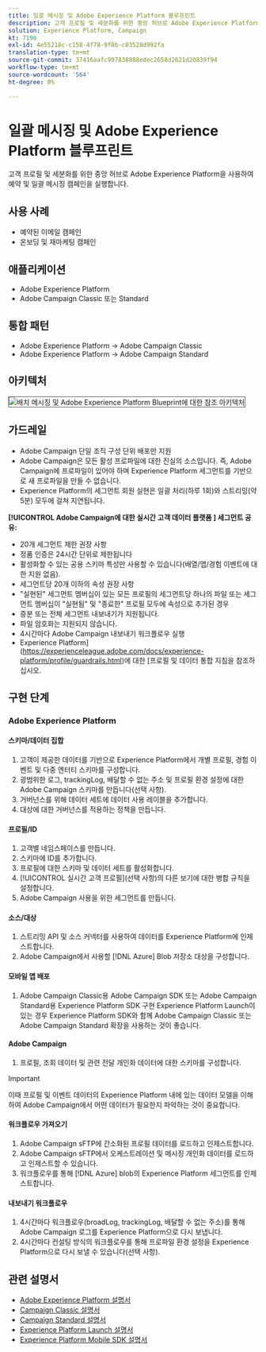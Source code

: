 ```yaml
---
title: 일괄 메시징 및 Adobe Experience Platform 블루프린트
description: 고객 프로필 및 세분화를 위한 중앙 허브로 Adobe Experience Platform을 사용하여 예약 및 일괄 메시징 캠페인을 실행합니다.
solution: Experience Platform, Campaign
kt: 7196
exl-id: 4e55218c-c158-4f78-9f0b-c03528d992fa
translation-type: tm+mt
source-git-commit: 37416aafc997838888edec2658d2621d20839f94
workflow-type: tm+mt
source-wordcount: '564'
ht-degree: 0%

---
```


# 일괄 메시징 및 Adobe Experience Platform 블루프린트

고객 프로필 및 세분화를 위한 중앙 허브로 Adobe Experience Platform을 사용하여 예약 및 일괄 메시징 캠페인을 실행합니다.

## 사용 사례

* 예약된 이메일 캠페인
* 온보딩 및 재마케팅 캠페인

## 애플리케이션

* Adobe Experience Platform
* Adobe Campaign Classic 또는 Standard

## 통합 패턴

* Adobe Experience Platform → Adobe Campaign Classic
* Adobe Experience Platform → Adobe Campaign Standard

## 아키텍처

<img src="assets/aepbatch.svg" alt="배치 메시징 및 Adobe Experience Platform Blueprint에 대한 참조 아키텍처" style="border:1px solid #4a4a4a" />

## 가드레일

* Adobe Campaign 단일 조직 구성 단위 배포만 지원
* Adobe Campaign은 모든 활성 프로파일에 대한 진실의 소스입니다. 즉, Adobe Campaign에 프로파일이 있어야 하며 Experience Platform 세그먼트를 기반으로 새 프로파일을 만들 수 없습니다.
* Experience Platform의 세그먼트 회원 실현은 일괄 처리(하루 1회)와 스트리밍(약 5분) 모두에 걸쳐 지연됩니다.

**[!UICONTROL Adobe Campaign에 대한 실시간 고객 데이터 플랫폼 ] 세그먼트 공유:**

* 20개 세그먼트 제한 권장 사항
* 정품 인증은 24시간 단위로 제한됩니다
* 활성화할 수 있는 공용 스키마 특성만 사용할 수 있습니다(배열/맵/경험 이벤트에 대한 지원 없음).
* 세그먼트당 20개 이하의 속성 권장 사항
* &quot;실현된&quot; 세그먼트 멤버십이 있는 모든 프로필의 세그먼트당 하나의 파일 또는 세그먼트 멤버십이 &quot;실현됨&quot; 및 &quot;종료한&quot; 프로필 모두에 속성으로 추가된 경우
* 증분 또는 전체 세그먼트 내보내기가 지원됩니다.
* 파일 암호화는 지원되지 않습니다.
* 4시간마다 Adobe Campaign 내보내기 워크플로우 실행
* Experience Platform](https://experienceleague.adobe.com/docs/experience-platform/profile/guardrails.html)에 대한 [프로필 및 데이터 통합 지침을 참조하십시오.

## 구현 단계

### Adobe Experience Platform

#### 스키마/데이터 집합

1. 고객이 제공한 데이터를 기반으로 Experience Platform에서 개별 프로필, 경험 이벤트 및 다중 엔터티 스키마를 구성합니다.
1. 광범위한 로그, trackingLog, 배달할 수 없는 주소 및 프로필 환경 설정에 대한 Adobe Campaign 스키마를 만듭니다(선택 사항).
1. 거버넌스를 위해 데이터 세트에 데이터 사용 레이블을 추가합니다.
1. 대상에 대한 거버넌스를 적용하는 정책을 만듭니다.

#### 프로필/ID

1. 고객별 네임스페이스를 만듭니다.
1. 스키마에 ID를 추가합니다.
1. 프로필에 대한 스키마 및 데이터 세트를 활성화합니다.
1. [!UICONTROL 실시간 고객 프로필](선택 사항)의 다른 보기에 대한 병합 규칙을 설정합니다.
1. Adobe Campaign 사용을 위한 세그먼트를 만듭니다.

#### 소스/대상

1. 스트리밍 API 및 소스 커넥터를 사용하여 데이터를 Experience Platform에 인제스트합니다.
1. Adobe Campaign에서 사용할 [!DNL Azure] Blob 저장소 대상을 구성합니다.

#### 모바일 앱 배포

1. Adobe Campaign Classic용 Adobe Campaign SDK 또는 Adobe Campaign Standard용 Experience Platform SDK 구현 Experience Platform Launch이 있는 경우 Experience Platform SDK와 함께 Adobe Campaign Classic 또는 Adobe Campaign Standard 확장을 사용하는 것이 좋습니다.

#### Adobe Campaign

1. 프로필, 조회 데이터 및 관련 전달 개인화 데이터에 대한 스키마를 구성합니다.

>[!IMPORTANT]
>
>이때 프로필 및 이벤트 데이터의 Experience Platform 내에 있는 데이터 모델을 이해하여 Adobe Campaign에서 어떤 데이터가 필요한지 파악하는 것이 중요합니다.

#### 워크플로우 가져오기

1. Adobe Campaign sFTP에 간소화된 프로필 데이터를 로드하고 인제스트합니다.
1. Adobe Campaign sFTP에서 오케스트레이션 및 메시징 개인화 데이터를 로드하고 인제스트할 수 있습니다.
1. 워크플로우를 통해 [!DNL Azure] blob의 Experience Platform 세그먼트를 인제스트합니다.

#### 내보내기 워크플로우

1. 4시간마다 워크플로우(broadLog, trackingLog, 배달할 수 없는 주소)를 통해 Adobe Campaign 로그를 Experience Platform으로 다시 보냅니다.
1. 4시간마다 컨설팅 방식의 워크플로우를 통해 프로파일 환경 설정을 Experience Platform으로 다시 보낼 수 있습니다(선택 사항).


## 관련 설명서

* [Adobe Experience Platform 설명서](https://experienceleague.adobe.com/docs/experience-platform.html?lang=en)
* [Campaign Classic 설명서](https://experienceleague.adobe.com/docs/campaign-classic.html?lang=en)
* [Campaign Standard 설명서](https://experienceleague.adobe.com/docs/campaign-standard.html?lang=en)
* [Experience Platform Launch 설명서](https://experienceleague.adobe.com/docs/launch.html?lang=en)
* [Experience Platform Mobile SDK 설명서](https://experienceleague.adobe.com/docs/mobile.html?lang=en)
